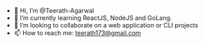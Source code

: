 - 👋 Hi, I’m @Teerath-Agarwal
- 🌱 I’m currently learning ReactJS, NodeJS and GoLang.
- 💞️ I’m looking to collaborate on a web application or CLI projects
- 📫 How to reach me: teerath173@gmail.com

<!---
Teerath-Agarwal/Teerath-Agarwal is a ✨ special ✨ repository because its `README.md` (this file) appears on your GitHub profile.
You can click the Preview link to take a look at your changes.
--->
